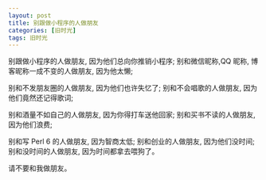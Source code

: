 ```yaml
---
layout: post
title: 别跟做小程序的人做朋友
categories: [旧时光]
tags: 旧时光
---
```


别跟做小程序的人做朋友, 因为他们总向你推销小程序; 别和微信昵称,QQ 昵称, 博客昵称一成不变的人做朋友, 因为他太懒; 

别和不发朋友圈的人做朋友, 因为他们也许失忆了; 别和不会唱歌的人做朋友, 因为他们竟然还记得歌词; 

别和酒量不如自己的人做朋友, 因为你得打车送他回家; 别和买书不读的人做朋友, 因为他们浪费; 

别和写 Perl 6 的人做朋友, 因为智商太低; 别和创业的人做朋友, 因为他们没时间; 别和没时间的人做朋友, 因为时间都拿去喂狗了。

请不要和我做朋友。
